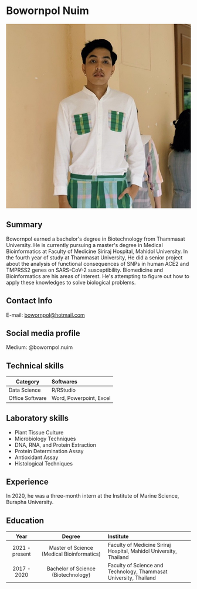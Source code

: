 # Bowornpol Nuim
![](bowornpol.jpg)

## Summary
Bowornpol earned a bachelor's degree in Biotechnology from Thammasat University. He is currently pursuing a master's degree in Medical Bioinformatics at Faculty of Medicine Siriraj Hospital, Mahidol University. In the fourth year of study at Thammasat  University, He did a senior project about the analysis of functional consequences of SNPs in human ACE2 and TMPRSS2 genes on SARS-CoV-2 susceptibility. Biomedicine and Bioinformatics are his areas of interest. He's attempting to figure out how to apply these knowledges to solve biological problems.

## Contact Info

E-mail: bowornpol@hotmail.com

## Social media profile

Medium: @bowornpol.nuim

## Technical skills

| Category | Softwares |
|----------|:----------|
|Data Science| R/RStudio|
|Office Software| Word, Powerpoint, Excel|

## Laboratory skills
- Plant Tissue Culture
- Microbiology Techniques
- DNA, RNA, and Protein Extraction
- Protein Determination Assay
- Antioxidant Assay
- Histological Techniques

## Experience
In 2020, he was a three-month intern at the Institute of Marine Science, Burapha University.

## Education

| Year | Degree | Institute |
|:---------:|:---------:|:-----------|
| 2021 - present | Master of Science (Medical Bioinformatics) | Faculty of Medicine Siriraj Hospital, Mahidol University, Thailand |
| 2017 - 2020 | Bachelor of Science (Biotechnology) | Faculty of Science and Technology, Thammasat University, Thailand |

